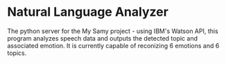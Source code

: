 # Natural Language Analyzer
The python server for the My Samy project - using IBM's Watson API, this program analyzes speech data and outputs the detected topic and associated emotion. It is currently capable of reconizing 6 emotions and 6 topics.
